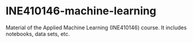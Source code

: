 # INE410146-machine-learning
Material of the Applied Machine Learning (INE410146) course. It includes notebooks, data sets, etc.
